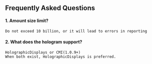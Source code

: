 ## Frequently Asked Questions

#### 1. Amount size limit?

```
Do not exceed 10 billion, or it will lead to errors in reporting
```

#### 2. What does the hologram support?

```.
HolographicDisplays or CMI(1.0.9+)
When both exist, HolographicDisplays is preferred.
```